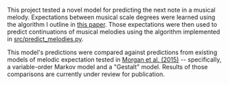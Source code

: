 This project tested a novel model for predicting the next note in a musical melody. Expectations between musical scale degrees were learned using the algorithm I outline in [this paper](https://doi.org/10.1080/09298215.2018.1542447). Those expectations were then used to predict continuations of musical melodies using the algorithm implemented in [src/predict_melodies.py](src/predict_melodies.py).

This model's predictions were compared against predictions from existing models of melodic expectation tested in [Morgan et al. (2015)](https://doi.org/10.1016/j.cognition.2018.12.015) -- specifically, a variable-order Markov model and a "Gestalt" model. Results of those comparisons are currently under review for publication.